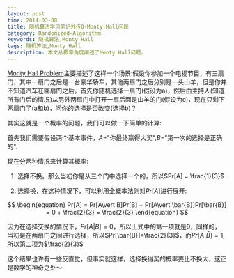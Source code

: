 ```yaml
---
layout: post
time: 2014-03-08
title: 随机算法学习笔记外传0-Monty Hall问题
category: Randomized-Algorithm
keywords: 随机算法,Monty Hall
tags: 随机算法,Monty Hall
description: 本文从概率角度阐述了Monty Hall问题。
---
```


[Monty Hall Problem][MontyHall]主要描述了这样一个场景:假设你参加一个电视节目，有三扇门，其中一扇门之后是一台豪华轿车，其他两扇门之后分别是一头山羊，但是你并不知道汽车在哪扇门之后。首先你随机选择一扇门(假设为a)，然后由主持人(知道所有门后的情况)从另外两扇门中打开一扇后面是山羊的门(假设为c)，现在只剩下两扇门了(a和b)，问你的选择是否改变(选择b)？

其实这就是一个概率的问题，我们可以做一下简单的计算:

首先我们需要假设两个基本事件，$A=$"你最终赢得大奖",$B=$"第一次的选择是正确的".

现在分两种情况来计算其概率:

1. 选择不换。那么当初你是从三个门中选择一个的，所以$Pr[A] = \frac{1}{3}$

2. 选择换，在这种情况下，可以利用全概率法则对$Pr[A]$进行展开:

$$
\begin{equation}
Pr[A] = Pr[A\vert B]Pr[B] + Pr[A\vert \bar{B}]Pr[\bar{B}] = 0 + \frac{2}{3} = \frac{2}{3}
\end{equation}
$$

因为在选择交换的情况下，$Pr[A\vert B]=0$，所以上式中的第一项就是$0$，同样的，当初是在两扇门之间进行选择，所以$Pr[\bar{B}]=\frac{2}{3}$，而$Pr[A\vert\bar{B}]=1$,所以第二项为$\frac{2}{3}$


这个结果也许有一些反直觉，但事实就这样，选择换得奖的概率要比不换大，这正是数学的神奇之处～


[MontyHall]: http://en.wikipedia.org/wiki/Monty_Hall_problem


